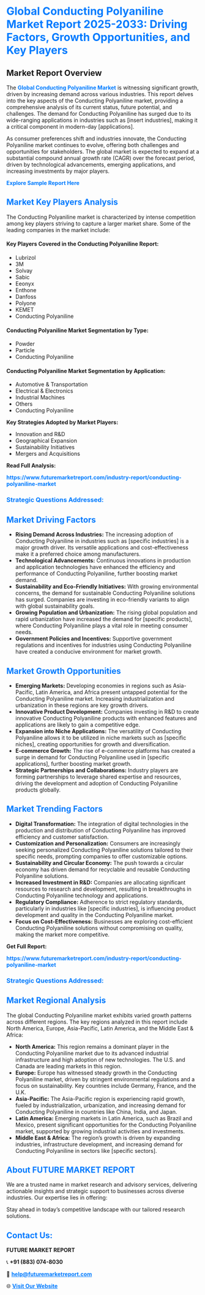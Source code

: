 <h1 style="color: #007BFF;">Global Conducting Polyaniline Market Report 2025-2033: Driving Factors, Growth Opportunities, and Key Players</h1>

<section id="overview">
<h2>Market Report Overview</h2>
<p>The <a href="https://www.futuremarketreport.com/industry-report/conducting-polyaniline-market" style="color: #007BFF; text-decoration: none;"><strong>Global Conducting Polyaniline Market</strong></a> is witnessing significant growth, driven by increasing demand across various industries. This report delves into the key aspects of the Conducting Polyaniline market, providing a comprehensive analysis of its current status, future potential, and challenges. The demand for Conducting Polyaniline has surged due to its wide-ranging applications in industries such as [insert industries], making it a critical component in modern-day [applications].</p>
<p>As consumer preferences shift and industries innovate, the Conducting Polyaniline market continues to evolve, offering both challenges and opportunities for stakeholders. The global market is expected to expand at a substantial compound annual growth rate (CAGR) over the forecast period, driven by technological advancements, emerging applications, and increasing investments by major players.</p>
</section>

<section id="overview">
<p><a href="https://www.futuremarketreport.com/request-sample/reportId=96925" style="color: #007BFF; text-decoration: none;"><strong>Explore Sample Report Here</strong></a></p>
</section>

<section id="key-players">
<h2 style="color: #007BFF;">Market Key Players Analysis</h2>
<p>The Conducting Polyaniline market is characterized by intense competition among key players striving to capture a larger market share. Some of the leading companies in the market include:</p>
<h4>Key Players Covered in the Conducting Polyaniline Report:</h4>
<ul><li>Lubrizol</li><li>3M</li><li>Solvay</li><li>Sabic</li><li>Eeonyx</li><li>Enthone</li><li>Danfoss</li><li>Polyone</li><li>KEMET</li><li>Conducting Polyaniline</li></ul>
<h4>Conducting Polyaniline Market Segmentation by Type:</h4>
<ul><li>Powder</li><li>Particle</li><li>Conducting Polyaniline</li></ul>

<h4>Conducting Polyaniline Market Segmentation by Application:</h4>
<ul><li>Automotive &amp; Transportation</li><li>Electrical &amp; Electronics</li><li>Industrial Machines</li><li>Others</li><li>Conducting Polyaniline</li></ul>
<p><strong>Key Strategies Adopted by Market Players:</strong></p>
<ul>
<li>Innovation and R&D</li>
<li>Geographical Expansion</li>
<li>Sustainability Initiatives</li>
<li>Mergers and Acquisitions</li>
</ul>
</section>

<section>
<p><strong>Read Full Analysis: </strong></p><a href="https://www.futuremarketreport.com/industry-report/conducting-polyaniline-market" style="color: #007BFF; text-decoration: none;"><strong>https://www.futuremarketreport.com/industry-report/conducting-polyaniline-market</strong></a>
<h3 style="color: #007BFF;">Strategic Questions Addressed:</h3>
</section>

<section id="driving-factors">
<h2 style="color: #007BFF;">Market Driving Factors</h2>
<ul>
<li><strong>Rising Demand Across Industries:</strong> The increasing adoption of Conducting Polyaniline in industries such as [specific industries] is a major growth driver. Its versatile applications and cost-effectiveness make it a preferred choice among manufacturers.</li>
<li><strong>Technological Advancements:</strong> Continuous innovations in production and application technologies have enhanced the efficiency and performance of Conducting Polyaniline, further boosting market demand.</li>
<li><strong>Sustainability and Eco-Friendly Initiatives:</strong> With growing environmental concerns, the demand for sustainable Conducting Polyaniline solutions has surged. Companies are investing in eco-friendly variants to align with global sustainability goals.</li>
<li><strong>Growing Population and Urbanization:</strong> The rising global population and rapid urbanization have increased the demand for [specific products], where Conducting Polyaniline plays a vital role in meeting consumer needs.</li>
<li><strong>Government Policies and Incentives:</strong> Supportive government regulations and incentives for industries using Conducting Polyaniline have created a conducive environment for market growth.</li>
</ul>
</section>

<section id="growth-opportunities">
<h2 style="color: #007BFF;">Market Growth Opportunities</h2>
<ul>
<li><strong>Emerging Markets:</strong> Developing economies in regions such as Asia-Pacific, Latin America, and Africa present untapped potential for the Conducting Polyaniline market. Increasing industrialization and urbanization in these regions are key growth drivers.</li>
<li><strong>Innovative Product Development:</strong> Companies investing in R&D to create innovative Conducting Polyaniline products with enhanced features and applications are likely to gain a competitive edge.</li>
<li><strong>Expansion into Niche Applications:</strong> The versatility of Conducting Polyaniline allows it to be utilized in niche markets such as [specific niches], creating opportunities for growth and diversification.</li>
<li><strong>E-commerce Growth:</strong> The rise of e-commerce platforms has created a surge in demand for Conducting Polyaniline used in [specific applications], further boosting market growth.</li>
<li><strong>Strategic Partnerships and Collaborations:</strong> Industry players are forming partnerships to leverage shared expertise and resources, driving the development and adoption of Conducting Polyaniline products globally.</li>
</ul>
</section>

<section id="trending-factors">
<h2 style="color: #007BFF;">Market Trending Factors</h2>
<ul>
<li><strong>Digital Transformation:</strong> The integration of digital technologies in the production and distribution of Conducting Polyaniline has improved efficiency and customer satisfaction.</li>
<li><strong>Customization and Personalization:</strong> Consumers are increasingly seeking personalized Conducting Polyaniline solutions tailored to their specific needs, prompting companies to offer customizable options.</li>
<li><strong>Sustainability and Circular Economy:</strong> The push towards a circular economy has driven demand for recyclable and reusable Conducting Polyaniline solutions.</li>
<li><strong>Increased Investment in R&D:</strong> Companies are allocating significant resources to research and development, resulting in breakthroughs in Conducting Polyaniline technology and applications.</li>
<li><strong>Regulatory Compliance:</strong> Adherence to strict regulatory standards, particularly in industries like [specific industries], is influencing product development and quality in the Conducting Polyaniline market.</li>
<li><strong>Focus on Cost-Effectiveness:</strong> Businesses are exploring cost-efficient Conducting Polyaniline solutions without compromising on quality, making the market more competitive.</li>
</ul>
</section>

<section>
<p><strong>Get Full Report: </strong></p><a href="https://www.futuremarketreport.com/industry-report/conducting-polyaniline-market" style="color: #007BFF; text-decoration: none;"><strong>https://www.futuremarketreport.com/industry-report/conducting-polyaniline-market</strong></a>
<h3 style="color: #007BFF;">Strategic Questions Addressed:</h3>
</section>


<section id="regional-analysis">
<h2 style="color: #007BFF;">Market Regional Analysis</h2>
<p>The global Conducting Polyaniline market exhibits varied growth patterns across different regions. The key regions analyzed in this report include North America, Europe, Asia-Pacific, Latin America, and the Middle East & Africa:</p>
<ul>
<li><strong>North America:</strong> This region remains a dominant player in the Conducting Polyaniline market due to its advanced industrial infrastructure and high adoption of new technologies. The U.S. and Canada are leading markets in this region.</li>
<li><strong>Europe:</strong> Europe has witnessed steady growth in the Conducting Polyaniline market, driven by stringent environmental regulations and a focus on sustainability. Key countries include Germany, France, and the U.K.</li>
<li><strong>Asia-Pacific:</strong> The Asia-Pacific region is experiencing rapid growth, fueled by industrialization, urbanization, and increasing demand for Conducting Polyaniline in countries like China, India, and Japan.</li>
<li><strong>Latin America:</strong> Emerging markets in Latin America, such as Brazil and Mexico, present significant opportunities for the Conducting Polyaniline market, supported by growing industrial activities and investments.</li>
<li><strong>Middle East & Africa:</strong> The region’s growth is driven by expanding industries, infrastructure development, and increasing demand for Conducting Polyaniline in sectors like [specific sectors].</li>
</ul>
</section>

<footer>
<h2 style="color: #007BFF;">About FUTURE MARKET REPORT</h2>
<p>We are a trusted name in market research and advisory services, delivering actionable insights and strategic support to businesses across diverse industries. Our expertise lies in offering:</p>

<p>Stay ahead in today’s competitive landscape with our tailored research solutions.</p>

<h2 style="color: #007BFF;">Contact Us:</h2>
<p><strong>FUTURE MARKET REPORT</strong></p>
<p>📞 <strong>+91 (883) 074-8030</strong></p>
<p>📧 <strong><a href="mailto:help@futuremarketreport.com" style="color: #007BFF;">help@futuremarketreport.com</a></strong></p>
<p>🌐 <strong><a href="https://www.futuremarketreport.com/" style="color: #007BFF;">Visit Our Website</a></strong></p>
</footer>